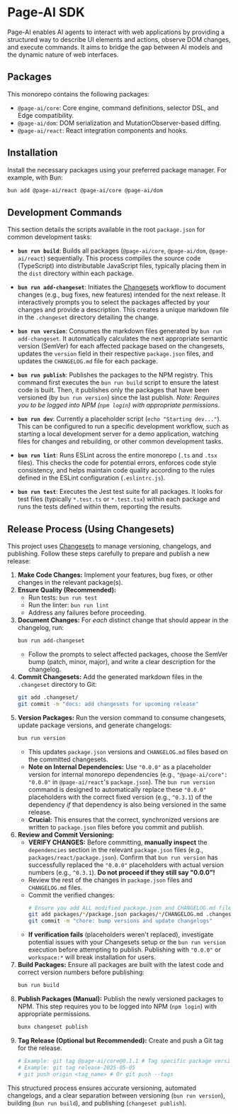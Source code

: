 # Page-AI SDK

Page-AI enables AI agents to interact with web applications by providing a structured way to describe UI elements and actions, observe DOM changes, and execute commands. It aims to bridge the gap between AI models and the dynamic nature of web interfaces.

## Packages

This monorepo contains the following packages:

*   `@page-ai/core`: Core engine, command definitions, selector DSL, and Edge compatibility.
*   `@page-ai/dom`: DOM serialization and MutationObserver-based diffing.
*   `@page-ai/react`: React integration components and hooks.

## Installation

Install the necessary packages using your preferred package manager. For example, with Bun:

```bash
bun add @page-ai/react @page-ai/core @page-ai/dom
```

## Development Commands

This section details the scripts available in the root `package.json` for common development tasks:

*   **`bun run build`**: Builds all packages (`@page-ai/core`, `@page-ai/dom`, `@page-ai/react`) sequentially. This process compiles the source code (TypeScript) into distributable JavaScript files, typically placing them in the `dist` directory within each package.

*   **`bun run add-changeset`**: Initiates the [Changesets](https://github.com/changesets/changesets) workflow to document changes (e.g., bug fixes, new features) intended for the next release. It interactively prompts you to select the packages affected by your changes and provide a description. This creates a unique markdown file in the `.changeset` directory detailing the change.

*   **`bun run version`**: Consumes the markdown files generated by `bun run add-changeset`. It automatically calculates the next appropriate semantic version (SemVer) for each affected package based on the changesets, updates the `version` field in their respective `package.json` files, and updates the `CHANGELOG.md` file for each package.

*   **`bun run publish`**: Publishes the packages to the NPM registry. This command first executes the `bun run build` script to ensure the latest code is built. Then, it publishes only the packages that have been versioned (by `bun run version`) since the last publish. *Note: Requires you to be logged into NPM (`npm login`) with appropriate permissions.*

*   **`bun run dev`**: Currently a placeholder script (`echo "Starting dev..."`). This can be configured to run a specific development workflow, such as starting a local development server for a demo application, watching files for changes and rebuilding, or other common development tasks.

*   **`bun run lint`**: Runs ESLint across the entire monorepo (`.ts` and `.tsx` files). This checks the code for potential errors, enforces code style consistency, and helps maintain code quality according to the rules defined in the ESLint configuration (`.eslintrc.js`).

*   **`bun run test`**: Executes the Jest test suite for all packages. It looks for test files (typically `*.test.ts` or `*.test.tsx`) within each package and runs the tests defined within them, reporting the results.
## Release Process (Using Changesets)

This project uses [Changesets](https://github.com/changesets/changesets) to manage versioning, changelogs, and publishing. Follow these steps carefully to prepare and publish a new release:

1.  **Make Code Changes:** Implement your features, bug fixes, or other changes in the relevant package(s).
2.  **Ensure Quality (Recommended):**
    *   Run tests: `bun run test`
    *   Run the linter: `bun run lint`
    *   Address any failures before proceeding.
3.  **Document Changes:** For *each* distinct change that should appear in the changelog, run:
    ```bash
    bun run add-changeset
    ```
    *   Follow the prompts to select affected packages, choose the SemVer bump (patch, minor, major), and write a clear description for the changelog.
4.  **Commit Changesets:** Add the generated markdown files in the `.changeset` directory to Git:
    ```bash
    git add .changeset/
    git commit -m "docs: add changesets for upcoming release"
    ```
5.  **Version Packages:** Run the version command to consume changesets, update package versions, and generate changelogs:
    ```bash
    bun run version
    ```
    *   This updates `package.json` versions and `CHANGELOG.md` files based on the committed changesets.
    *   **Note on Internal Dependencies:** Use `"0.0.0"` as a placeholder version for internal monorepo dependencies (e.g., `"@page-ai/core": "0.0.0"` in `@page-ai/react`'s `package.json`). The `bun run version` command is designed to automatically replace these `"0.0.0"` placeholders with the correct fixed version (e.g., `^0.3.1`) of the dependency *if* that dependency is also being versioned in the same release.
    *   **Crucial:** This ensures that the correct, synchronized versions are written to `package.json` files before you commit and publish.
6.  **Review and Commit Versioning:**
    *   **VERIFY CHANGES:** Before committing, **manually inspect** the `dependencies` section in the relevant `package.json` files (e.g., `packages/react/package.json`). Confirm that `bun run version` has successfully replaced the `"0.0.0"` placeholders with actual version numbers (e.g., `^0.3.1`). **Do not proceed if they still say "0.0.0"!**
    *   Review the rest of the changes in `package.json` files and `CHANGELOG.md` files.
    *   Commit the verified changes:
        ```bash
        # Ensure you add ALL modified package.json and CHANGELOG.md files
        git add packages/*/package.json packages/*/CHANGELOG.md .changeset/pre.json
        git commit -m "chore: bump versions and update changelogs"
        ```
    *   **If verification fails** (placeholders weren't replaced), investigate potential issues with your Changesets setup or the `bun run version` execution before attempting to publish. Publishing with `"0.0.0"` or `workspace:*` will break installation for users.
7.  **Build Packages:** Ensure all packages are built with the latest code and correct version numbers before publishing:
    ```bash
    bun run build
    ```
8.  **Publish Packages (Manual):** Publish the newly versioned packages to NPM. This step requires you to be logged into NPM (`npm login`) with appropriate permissions.
    ```bash
    bunx changeset publish
    ```
9.  **Tag Release (Optional but Recommended):** Create and push a Git tag for the release.
    ```bash
    # Example: git tag @page-ai/core@0.1.1 # Tag specific package version
    # Example: git tag release-2025-05-05
    # git push origin <tag_name> # Or git push --tags
    ```

This structured process ensures accurate versioning, automated changelogs, and a clear separation between versioning (`bun run version`), building (`bun run build`), and publishing (`changeset publish`).